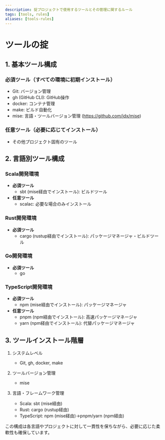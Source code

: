 ```yaml
---
description: 掟プロジェクトで使用するツールとその管理に関するルール
tags: [tools, rules]
aliases: [tools-rules]
---
```

# ツールの掟

## 1. 基本ツール構成

### 必須ツール（すべての環境に初期インストール）

- Git: バージョン管理
- gh (GitHub CLI): GitHub操作
- docker: コンテナ管理
- make: ビルド自動化
- mise: 言語・ツールバージョン管理 (<https://github.com/jdx/mise>)

### 任意ツール（必要に応じてインストール）

- その他プロジェクト固有のツール

## 2. 言語別ツール構成

### Scala開発環境

- **必須ツール**
  - sbt (mise経由でインストール): ビルドツール
- **任意ツール**
  - scalac: 必要な場合のみインストール

### Rust開発環境

- **必須ツール**
  - cargo (rustup経由でインストール): パッケージマネージャ・ビルドツール

### Go開発環境

- **必須ツール**
  - go

### TypeScript開発環境

- **必須ツール**
  - npm (mise経由でインストール): パッケージマネージャ
- **任意ツール**
  - pnpm (npm経由でインストール): 高速パッケージマネージャ
  - yarn (npm経由でインストール): 代替パッケージマネージャ

## 3. ツールインストール階層

1. システムレベル
   - Git, gh, docker, make

2. ツールバージョン管理
   - mise

3. 言語・フレームワーク管理
   - Scala: sbt (mise経由)
   - Rust: cargo (rustup経由)
   - TypeScript: npm (mise経由)→pnpm/yarn (npm経由)

この構成は各言語やプロジェクトに対して一貫性を保ちながら、必要に応じた柔軟性も確保しています。
